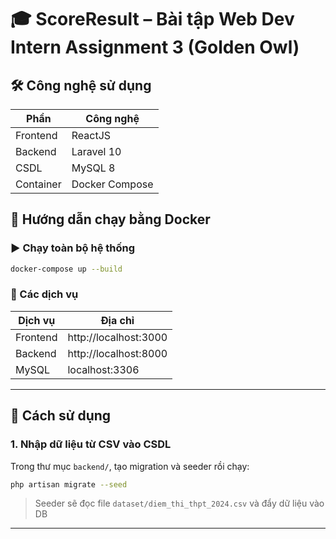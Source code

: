 # 🎓 ScoreResult – Bài tập Web Dev Intern Assignment 3 (Golden Owl)

## 🛠 Công nghệ sử dụng

| Phần       | Công nghệ        |
|------------|------------------|
| Frontend   | ReactJS          |
| Backend    | Laravel 10       |
| CSDL       | MySQL 8          |
| Container  | Docker Compose   |

## 🐳 Hướng dẫn chạy bằng Docker

### ▶️ Chạy toàn bộ hệ thống

```bash
docker-compose up --build
```

### 🔧 Các dịch vụ

| Dịch vụ    | Địa chỉ           |
|------------|-------------------|
| Frontend   | http://localhost:3000 |
| Backend    | http://localhost:8000 |
| MySQL      | localhost:3306    |

---

## 🧪 Cách sử dụng

### 1. Nhập dữ liệu từ CSV vào CSDL

Trong thư mục `backend/`, tạo migration và seeder rồi chạy:

```bash
php artisan migrate --seed
```

> Seeder sẽ đọc file `dataset/diem_thi_thpt_2024.csv` và đẩy dữ liệu vào DB

---

